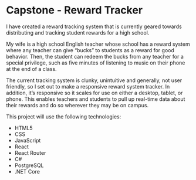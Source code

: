 # Capstone - Reward Tracker

I have created a reward tracking system that is currently geared towards distributing and tracking student rewards for a high school.

My wife is a high school English teacher whose school has a reward system where any teacher can give “bucks” to students as a reward for good behavior. Then, the student can redeem the bucks from any teacher for a special privilege, such as five minutes of listening to music on their phone at the end of a class.

The current tracking system is clunky, unintuitive and generally, not user friendly, so I set out to make a responsive reward system tracker. In addition, it’s responsive so it scales for use on either a desktop, tablet, or phone. This enables teachers and students to pull up real-time data about their rewards and do so wherever they may be on campus.

This project will use the following technologies:

- HTML5
- CSS
- JavaScript
- React
- React Router
- C#
- PostgreSQL
- .NET Core
